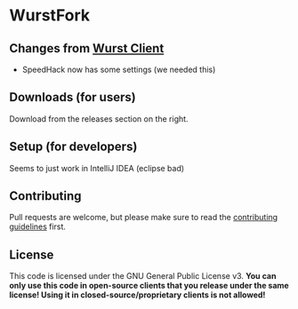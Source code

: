 # WurstFork

## Changes from [Wurst Client](https://wurstclient.net)
- SpeedHack now has some settings (we needed this)

## Downloads (for users)

Download from the releases section on the right.

## Setup (for developers)

Seems to just work in IntelliJ IDEA (eclipse bad)

## Contributing

Pull requests are welcome, but please make sure to read the [contributing guidelines](CONTRIBUTING.md) first.

## License

This code is licensed under the GNU General Public License v3. **You can only use this code in open-source clients that you release under the same license! Using it in closed-source/proprietary clients is not allowed!**
